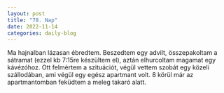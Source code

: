 ```yaml
---
layout: post
title: "78. Nap"
date: 2022-11-14
categories: daily-blog
---
```


Ma hajnalban lázasan ébredtem. Beszedtem egy advilt, összepakoltam a sátramat (ezzel kb 7:15re készültem el), aztán elhurcoltam magamat egy kávézóhoz. Ott felmértem a szituációt, végül vettem szobát egy közeli szállodában, ami végül egy egész apartmant volt. 8 körül már az apartmantomban feküdtem a meleg takaró alatt.

